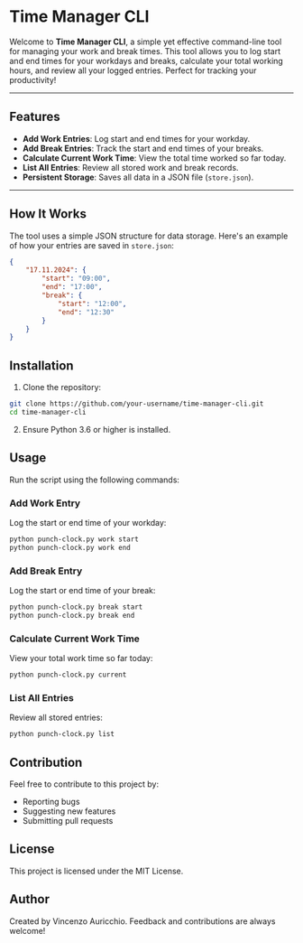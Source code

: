 # Time Manager CLI

Welcome to **Time Manager CLI**, a simple yet effective command-line tool for managing your work and break times. This tool allows you to log start and end times for your workdays and breaks, calculate your total working hours, and review all your logged entries. Perfect for tracking your productivity!

---

## Features

- **Add Work Entries**: Log start and end times for your workday.
- **Add Break Entries**: Track the start and end times of your breaks.
- **Calculate Current Work Time**: View the total time worked so far today.
- **List All Entries**: Review all stored work and break records.
- **Persistent Storage**: Saves all data in a JSON file (`store.json`).

---

## How It Works

The tool uses a simple JSON structure for data storage. Here's an example of how your entries are saved in `store.json`:

```json
{
    "17.11.2024": {
        "start": "09:00",
        "end": "17:00",
        "break": {
            "start": "12:00",
            "end": "12:30"
        }
    }
}
```

## Installation
1. Clone the repository:

```bash
git clone https://github.com/your-username/time-manager-cli.git
cd time-manager-cli
```

2. Ensure Python 3.6 or higher is installed.

## Usage

Run the script using the following commands:

### Add Work Entry

Log the start or end time of your workday:

```bash
python punch-clock.py work start
python punch-clock.py work end
```

### Add Break Entry

Log the start or end time of your break:

```bash
python punch-clock.py break start
python punch-clock.py break end
```

### Calculate Current Work Time

View your total work time so far today:

```bash
python punch-clock.py current
```

### List All Entries

Review all stored entries:

```bash
python punch-clock.py list
```

## Contribution
Feel free to contribute to this project by:
- Reporting bugs
- Suggesting new features
- Submitting pull requests

## License

This project is licensed under the MIT License.

## Author

Created by Vincenzo Auricchio. Feedback and contributions are always welcome!